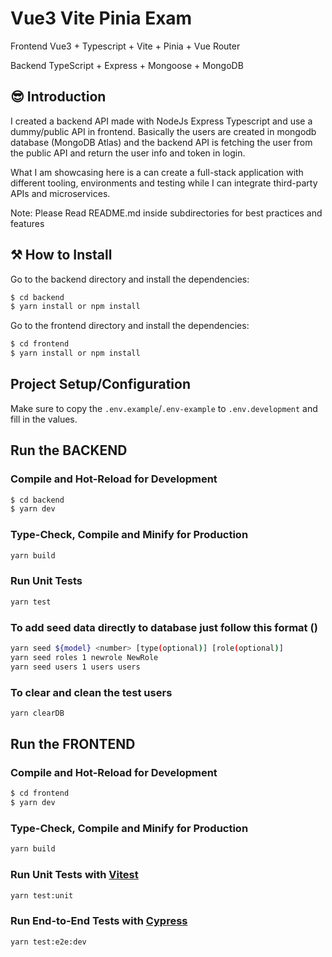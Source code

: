 # Vue3 Vite Pinia Exam

Frontend
Vue3 + Typescript + Vite + Pinia + Vue Router

Backend
TypeScript + Express + Mongoose + MongoDB

## 😎 Introduction

I created a backend API made with NodeJs Express Typescript and use a dummy/public API in frontend.
Basically the users are created in mongodb database (MongoDB Atlas) and the backend API is fetching the user from the public API and return the user info and token in login.

What I am showcasing here is a can create a full-stack application with different tooling, environments and testing while I can integrate third-party APIs and microservices.

Note: Please Read README.md inside subdirectories for best practices and features

## ⚒ How to Install

Go to the backend directory and install the dependencies:

```bash
$ cd backend
$ yarn install or npm install
```

Go to the frontend directory and install the dependencies: 

```bash
$ cd frontend
$ yarn install or npm install
```

## Project Setup/Configuration

Make sure to copy the `.env.example`/`.env-example` to `.env.development` and fill in the values.

## Run the BACKEND

### Compile and Hot-Reload for Development

```bash
$ cd backend
$ yarn dev
```

### Type-Check, Compile and Minify for Production

```sh
yarn build
```

### Run Unit Tests

```sh
yarn test
```

### To add seed data directly to database just follow this format ()

```sh
yarn seed ${model} <number> [type(optional)] [role(optional)]
yarn seed roles 1 newrole NewRole
yarn seed users 1 users users
```

### To clear and clean the test users

```sh
yarn clearDB
```

## Run the FRONTEND

### Compile and Hot-Reload for Development

```bash
$ cd frontend
$ yarn dev
```

### Type-Check, Compile and Minify for Production

```sh
yarn build
```

### Run Unit Tests with [Vitest](https://vitest.dev/)

```sh
yarn test:unit
```

### Run End-to-End Tests with [Cypress](https://www.cypress.io/)

```sh
yarn test:e2e:dev
```